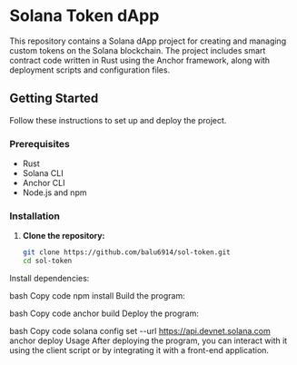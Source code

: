 # Solana Token dApp

This repository contains a Solana dApp project for creating and managing custom tokens on the Solana blockchain. The project includes smart contract code written in Rust using the Anchor framework, along with deployment scripts and configuration files.

## Getting Started

Follow these instructions to set up and deploy the project.

### Prerequisites

- Rust
- Solana CLI
- Anchor CLI
- Node.js and npm

### Installation

1. **Clone the repository:**

   ```bash
   git clone https://github.com/balu6914/sol-token.git
   cd sol-token
Install dependencies:

bash
Copy code
npm install
Build the program:

bash
Copy code
anchor build
Deploy the program:

bash
Copy code
solana config set --url https://api.devnet.solana.com
anchor deploy
Usage
After deploying the program, you can interact with it using the client script or by integrating it with a front-end application.
